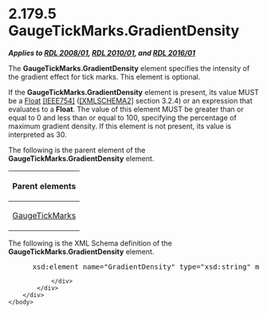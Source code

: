 <html dir="LTR" xmlns:mshelp="http://msdn.microsoft.com/mshelp" xmlns:ddue="http://ddue.schemas.microsoft.com/authoring/2003/5" xmlns:xlink="http://www.w3.org/1999/xlink" xmlns:tool="http://www.microsoft.com/tooltip">
    <head>
        <meta http-equiv="Content-Type" content="text/html; CHARSET=utf-8"></meta>
        <meta name="save" content="history"></meta>
        <title>2.179.5 GaugeTickMarks.GradientDensity</title>
        <xml>
            <mshelp:toctitle title="2.179.5 GaugeTickMarks.GradientDensity"></mshelp:toctitle>
            <mshelp:rltitle title="[MS-RDL]: GaugeTickMarks.GradientDensity"></mshelp:rltitle>
            <mshelp:keyword index="A" term="6a4930c7-1c99-43be-b47e-d46bfa784660"></mshelp:keyword>
            <mshelp:attr name="DCSext.ContentType" value="open specification"></mshelp:attr>
            <mshelp:attr name="AssetID" value="6a4930c7-1c99-43be-b47e-d46bfa784660"></mshelp:attr>
            <mshelp:attr name="TopicType" value="kbRef"></mshelp:attr>
            <mshelp:attr name="DCSext.Title" value="[MS-RDL]: GaugeTickMarks.GradientDensity" />
        </xml>
    </head>
    <body>
        <div id="header">
            <h1 class="heading">2.179.5 GaugeTickMarks.GradientDensity</h1>
        </div>
        <div id="mainSection">
            <div id="mainBody">
                <div id="allHistory" class="saveHistory"></div>
                <div id="sectionSection0" class="section" name="collapseableSection">
                    

<p><b><i>Applies to </i></b><a href="1e855f94-4617-47e4-b89e-0856c6cb420f.htm"><b><i>RDL 2008/01</i></b></a><b><i>,
</i></b><a href="3428e690-a348-4ec7-8a6a-8efb42d2cdee.htm"><b><i>RDL 2010/01</i></b></a><b><i>,
and </i></b><a href="52ce3983-2bfc-4e72-9359-42aaf5fe4509.htm"><b><i>RDL 2016/01</i></b></a></p>

<p>The <b>GaugeTickMarks.GradientDensity</b> element specifies
the intensity of the gradient effect for tick marks. This element is optional.</p>

<p>If the <b>GaugeTickMarks.GradientDensity</b> element is
present, its value MUST be a <a href="c7d0946f-992e-4abc-a304-09b53e030692.htm">Float</a>
<a href="https://go.microsoft.com/fwlink/?LinkId=89903">[IEEE754]</a> (<a href="https://go.microsoft.com/fwlink/?LinkId=90610">[XMLSCHEMA2]</a> section
3.2.4) or an expression that evaluates to a <b>Float</b>. The value of this
element MUST be greater than or equal to 0 and less than or equal
to 100, specifying the percentage of maximum gradient density. If this
element is not present, its value is interpreted as 30.</p>

<p>The following is the parent element of the <b>GaugeTickMarks.GradientDensity</b>
element.</p>

<table>
 <thead>
  <tr>
   <th>
   <p>Parent elements</p>
   </th>
  </tr>
 </thead>
 <tr>
  <td>
  <p><a href="85bb1716-e94b-4d9a-97b3-3c681e0c53d5.htm">GaugeTickMarks</a></p>
  </td>
 </tr>
</table>

<p>The following is the XML Schema definition of the <b>GaugeTickMarks.GradientDensity</b>
element.</p>

<dl>
<dd>
<div><pre> xsd:element name=&quot;GradientDensity&quot; type=&quot;xsd:string&quot; minOccurs=&quot;0&quot;&gt;
</pre></div>
</dd></dl>


                </div>
            </div>
        </div>
    </body>
</html>